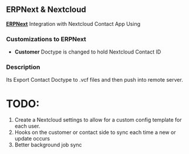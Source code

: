 ## ERPNext & Nextcloud

**[ERPNext](https://github.com/frappe/erpnext)** Integration with Nextcloud Contact App
Using 

### Customizations to ERPNext
- **Customer** Doctype is changed to hold Nextcloud Contact ID


### Description

Its Export Contact Doctype to .vcf files
and then push into remote server.

# TODO:
1. Create a Nextcloud settings to allow for a custom config template for each user.
2. Hooks on the customer or contact side to sync each time a new or update occurs
3. Better background job sync

